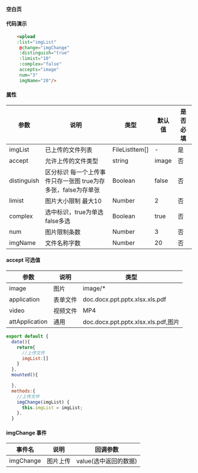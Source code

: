 

#### 空白页

<ClientOnly>
  <componentsMobile-upload-demo />
</ClientOnly>

#### 代码演示


``` html
    <upload 
    :list="imgList"
     @change="imgChange" 
     :distinguish="true" 
     :limist="10" 
     :complex="false" 
     accepts="image" 
     num="3" 
     imgName="20"/>
```
<!-- ## 组织架构（单选）Framework.vue -->


#### 属性

|参数|说明|类型|默认值|是否必填|
| ----- | ----- | ----- | ----- | ----- |
|imgList|已上传的文件列表|FileListItem[]|-|是|
|accept|允许上传的文件类型|string|image|否|
|distinguish|区分标识  每一个上传事件只存一张图 true为存多张，false为存单张|Boolean|false|否|
|limist|图片大小限制 最大10|Number|2|否|
|complex|选中标识，true为单选false多选|Boolean|true|否|
|num|图片限制条数|Number|3|否|
|imgName|文件名称字数|Number|20|否|

#### accept 可选值
|参数|说明|类型|
| ----- | ----- | ----- |
|image|图片|image/*|
|application|表单文件|doc.docx.ppt.pptx.xlsx.xls.pdf|
|video|视频文件|MP4|
|attApplication|通用|doc.docx.ppt.pptx.xlsx.xls.pdf,图片|

``` js
export default {
  data(){
    return{
      //上传文件
      imgList:[]
    }
  },
  mounted(){

  },
  methods:{
    //上传文件
    imgChange(imgList) {
      this.imgList = imgList;
    },
  }
```

#### imgChange 事件

|事件名|说明|回调参数|
| ----- | ----- | ----- |
|imgChange|图片上传|value(选中返回的数据)|

